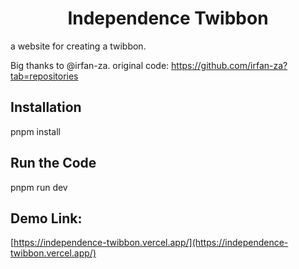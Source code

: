 <h1 align="center">Independence Twibbon</h1>
a website for creating a twibbon.

Big thanks to @irfan-za.
original code: https://github.com/irfan-za?tab=repositories

## Installation

pnpm install

## Run the Code

pnpm run dev

<h2>Demo Link: </h2>

[https://independence-twibbon.vercel.app/](https://independence-twibbon.vercel.app/) 
